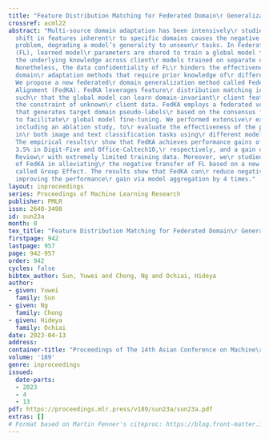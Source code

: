 ```yaml
---
title: "Feature Distribution Matching for Federated Domain\r Generalization"
crossref: acml22
abstract: "Multi-source domain adaptation has been intensively\r studied. The distribution
  shift in features inherent\r to specific domains causes the negative transfer\r
  problem, degrading a model’s generality to unseen\r tasks. In Federated Learning
  (FL), learned model\r parameters are shared to train a global model that\r leverages
  the underlying knowledge across client\r models trained on separate data\r domains.
  Nonetheless, the data confidentiality of FL\r hinders the effectiveness of traditional
  domain\r adaptation methods that require prior knowledge of\r different domain data.
  We propose a new federated\r domain generalization method called Federated\r Knowledge
  Alignment (FedKA). FedKA leverages feature\r distribution matching in a global workspace
  such\r that the global model can learn domain-invariant\r client features under
  the constraint of unknown\r client data. FedKA employs a federated voting\r mechanism
  that generates target domain pseudo-labels\r based on the consensus from clients
  to facilitate\r global model fine-tuning. We performed extensive\r experiments,
  including an ablation study, to\r evaluate the effectiveness of the proposed method
  in\r both image and text classification tasks using\r different model architectures.
  The empirical results\r show that FedKA achieves performance gains of 8.8%\r and
  3.5% in Digit-Five and Office-Caltech10,\r respectively, and a gain of 0.7% in Amazon
  Review\r with extremely limited training data. Moreover, we\r studied the effectiveness
  of FedKA in alleviating\r the negative transfer of FL based on a new criterion\r
  called Group Effect. The results show that FedKA can\r reduce negative transfer,
  improving the performance\r gain via model aggregation by 4 times."
layout: inproceedings
series: Proceedings of Machine Learning Research
publisher: PMLR
issn: 2640-3498
id: sun23a
month: 0
tex_title: "Feature Distribution Matching for Federated Domain\r Generalization"
firstpage: 942
lastpage: 957
page: 942-957
order: 942
cycles: false
bibtex_author: Sun, Yuwei and Chong, Ng and Ochiai, Hideya
author:
- given: Yuwei
  family: Sun
- given: Ng
  family: Chong
- given: Hideya
  family: Ochiai
date: 2023-04-13
address:
container-title: "Proceedings of The 14th Asian Conference on Machine\r Learning"
volume: '189'
genre: inproceedings
issued:
  date-parts:
  - 2023
  - 4
  - 13
pdf: https://proceedings.mlr.press/v189/sun23a/sun23a.pdf
extras: []
# Format based on Martin Fenner's citeproc: https://blog.front-matter.io/posts/citeproc-yaml-for-bibliographies/
---
```

